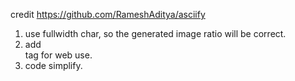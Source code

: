 credit https://github.com/RameshAditya/asciify
1. use fullwidth char, so the generated image ratio will be correct.
2. add <br> tag for web use.
3. code simplify.
